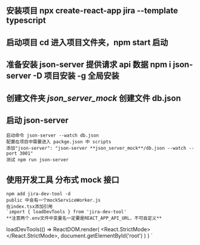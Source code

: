 ## 安装项目 npx create-react-app jira --template typescript

## 启动项目 cd 进入项目文件夹，npm start 启动

## 准备安装 json-server 提供请求 api 数据 npm i json-server -D 项目安装 -g 全局安装

## 创建文件夹 _json_server_mock_ 创建文件 db.json

## 启动 json-server

    启动命令 json-server --watch db.json
    配置在项目中需要进入 packge.json 中 scripts
    添加"json-server": "json-server **json_server_mock**/db.json --watch --port 3001"
    测试 npm run json-server

## 使用开发工具 分布式 mock 接口

    npm add jira-dev-tool -d
    public 中会有一个mockServiceWorker.js
    在index.tsx添加引用
    `import { loadDevTools } from 'jira-dev-tool'
    **注意两个.env文件中变量名一定要是REACT_APP_API_URL，不可自定义**

loadDevTools(() =>
ReactDOM.render(
<React.StrictMode>
<App />
</React.StrictMode>,
document.getElementById('root')
)
)
`
